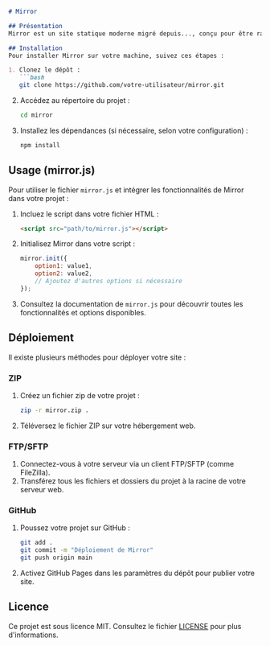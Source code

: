 ```markdown
# Mirror

## Présentation
Mirror est un site statique moderne migré depuis..., conçu pour être rapide, réactif et facile à déployer. Ce projet permet aux développeurs et aux créateurs de contenus de lancer leur site personnel ou professionnel en un temps record, avec un design élégant et fonctionnel.

## Installation
Pour installer Mirror sur votre machine, suivez ces étapes :

1. Clonez le dépôt :
   ```bash
   git clone https://github.com/votre-utilisateur/mirror.git
   ```
2. Accédez au répertoire du projet :
   ```bash
   cd mirror
   ```
3. Installez les dépendances (si nécessaire, selon votre configuration) :
   ```bash
   npm install
   ```

## Usage (mirror.js)
Pour utiliser le fichier `mirror.js` et intégrer les fonctionnalités de Mirror dans votre projet :

1. Incluez le script dans votre fichier HTML :
   ```html
   <script src="path/to/mirror.js"></script>
   ```
2. Initialisez Mirror dans votre script :
   ```javascript
   mirror.init({
       option1: value1,
       option2: value2,
       // Ajoutez d'autres options si nécessaire
   });
   ```
3. Consultez la documentation de `mirror.js` pour découvrir toutes les fonctionnalités et options disponibles.

## Déploiement
Il existe plusieurs méthodes pour déployer votre site :

### ZIP
1. Créez un fichier zip de votre projet :
   ```bash
   zip -r mirror.zip .
   ```
2. Téléversez le fichier ZIP sur votre hébergement web.

### FTP/SFTP
1. Connectez-vous à votre serveur via un client FTP/SFTP (comme FileZilla).
2. Transférez tous les fichiers et dossiers du projet à la racine de votre serveur web.

### GitHub
1. Poussez votre projet sur GitHub :
   ```bash
   git add .
   git commit -m "Déploiement de Mirror"
   git push origin main
   ```
2. Activez GitHub Pages dans les paramètres du dépôt pour publier votre site.

## Licence
Ce projet est sous licence MIT. Consultez le fichier [LICENSE](LICENSE) pour plus d'informations.
```
